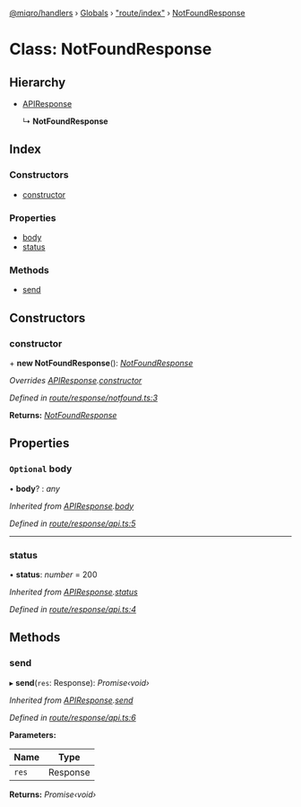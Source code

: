 [@miqro/handlers](../README.md) › [Globals](../globals.md) › ["route/index"](../modules/_route_index_.md) › [NotFoundResponse](_route_index_.notfoundresponse.md)

# Class: NotFoundResponse

## Hierarchy

* [APIResponse](_index_.apiresponse.md)

  ↳ **NotFoundResponse**

## Index

### Constructors

* [constructor](_route_index_.notfoundresponse.md#constructor)

### Properties

* [body](_route_index_.notfoundresponse.md#optional-body)
* [status](_route_index_.notfoundresponse.md#status)

### Methods

* [send](_route_index_.notfoundresponse.md#send)

## Constructors

###  constructor

\+ **new NotFoundResponse**(): *[NotFoundResponse](_route_index_.notfoundresponse.md)*

*Overrides [APIResponse](_index_.apiresponse.md).[constructor](_index_.apiresponse.md#constructor)*

*Defined in [route/response/notfound.ts:3](https://github.com/claukers/miqro-express/blob/b49d4d2/src/route/response/notfound.ts#L3)*

**Returns:** *[NotFoundResponse](_route_index_.notfoundresponse.md)*

## Properties

### `Optional` body

• **body**? : *any*

*Inherited from [APIResponse](_index_.apiresponse.md).[body](_index_.apiresponse.md#optional-body)*

*Defined in [route/response/api.ts:5](https://github.com/claukers/miqro-express/blob/b49d4d2/src/route/response/api.ts#L5)*

___

###  status

• **status**: *number* = 200

*Inherited from [APIResponse](_index_.apiresponse.md).[status](_index_.apiresponse.md#status)*

*Defined in [route/response/api.ts:4](https://github.com/claukers/miqro-express/blob/b49d4d2/src/route/response/api.ts#L4)*

## Methods

###  send

▸ **send**(`res`: Response): *Promise‹void›*

*Inherited from [APIResponse](_index_.apiresponse.md).[send](_index_.apiresponse.md#send)*

*Defined in [route/response/api.ts:6](https://github.com/claukers/miqro-express/blob/b49d4d2/src/route/response/api.ts#L6)*

**Parameters:**

Name | Type |
------ | ------ |
`res` | Response |

**Returns:** *Promise‹void›*
